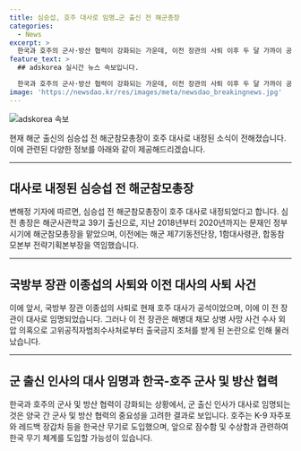 ```yaml
---
title: 심승섭, 호주 대사로 임명…군 출신 전 해군총장
categories:
  - News
excerpt: >
  한국과 호주의 군사·방산 협력이 강화되는 가운데, 이전 장관의 사퇴 이후 두 달 가까이 공석이었던 호주 대사직에 심승섭 전 해군참모총장이 내정됐다. 심 전 총장은 해군 참모로 근무한 경력을 갖추고 있으며, 한국산 무기를 도입한 호주와의 관계 개선에 기여할 것으로 예상된다. 이는 군 출신 인사가 직업 외교관보다 적합하다고 보는 정부의 판단으로 보인다.
feature_text: >
  ## adskorea 실시간 뉴스 속보입니다.

  한국과 호주의 군사·방산 협력이 강화되는 가운데, 이전 장관의 사퇴 이후 두 달 가까이 공석이었던 호주 대사직에 심승섭 전 해군참모총장이 내정됐다. 심 전 총장은 해군 참모로 근무한 경력을 갖추고 있으며, 한국산 무기를 도입한 호주와의 관계 개선에 기여할 것으로 예상된다. 이는 군 출신 인사가 직업 외교관보다 적합하다고 보는 정부의 판단으로 보인다.
image: 'https://newsdao.kr/res/images/meta/newsdao_breakingnews.jpg'
---
```


![adskorea 속보](https://newsdao.kr/res/images/meta/newsdao_breakingnews.jpg)

<p>현재 해군 출신의 심승섭 전 해군참모총장이 호주 대사로 내정된 소식이 전해졌습니다. 이에 관련된 다양한 정보를 아래와 같이 제공해드리겠습니다.</p>

<hr />

<h2 data-ke-size="size26">대사로 내정된 심승섭 전 해군참모총장</h2>

<p>변해정 기자에 따르면, 심승섭 전 해군참모총장이 호주 대사로 내정되었다고 합니다. 심 전 총장은 해군사관학교 39기 출신으로, 지난 2018년부터 2020년까지는 문재인 정부 시기에 해군참모총장을 맡았으며, 이전에는 해군 제7기동전단장, 1함대사령관, 합동참모본부 전략기획본부장을 역임했습니다.</p>

<hr />

<h2 data-ke-size="size26">국방부 장관 이종섭의 사퇴와 이전 대사의 사퇴 사건</h2>

<p>이에 앞서, 국방부 장관 이종섭의 사퇴로 현재 호주 대사가 공석이었으며, 이에 이 전 장관이 대사로 임명되었습니다. 그러나 이 전 장관은 해병대 채모 상병 사망 사건 수사 외압 의혹으로 고위공직자범죄수사처로부터 출국금지 조처를 받게 된 논란으로 인해 물러났습니다.</p>

<hr />

<h2 data-ke-size="size26">군 출신 인사의 대사 임명과 한국-호주 군사 및 방산 협력</h2>

<p>한국과 호주의 군사 및 방산 협력이 강화되는 상황에서, 군 출신 인사가 대사로 임명되는 것은 양국 간 군사 및 방산 협력의 중요성을 고려한 결과로 보입니다. 호주는 K-9 자주포와 레드백 장갑차 등을 한국산 무기로 도입했으며, 앞으로 잠수함 및 수상함과 관련하여 한국 무기 체계를 도입할 가능성이 있습니다.</p>
